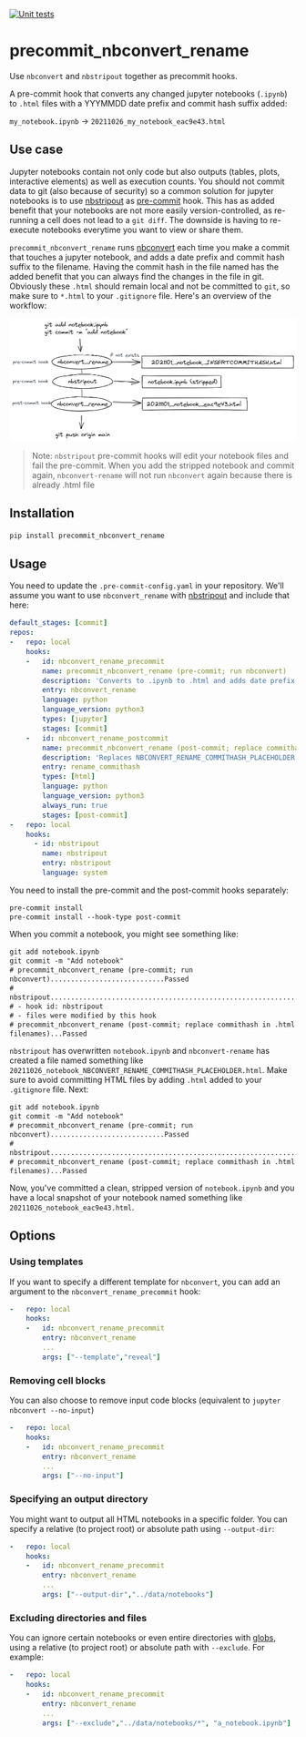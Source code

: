[![Unit tests](https://github.com/allianz-direct/precommit_nbconvert_rename/actions/workflows/unit_tests.yml/badge.svg)](https://github.com/allianz-direct/precommit_nbconvert_rename/actions/workflows/unit_tests.yml)

# precommit_nbconvert_rename

Use `nbconvert` and `nbstripout` together as precommit hooks.

A pre-commit hook that converts any changed jupyter notebooks (`.ipynb`) to `.html` files with a YYYMMDD date prefix and commit hash suffix added:

`my_notebook.ipynb` -> `20211026_my_notebook_eac9e43.html`

## Use case

Jupyter notebooks contain not only code but also outputs (tables, plots, interactive elements) as well as execution counts. You should not commit data to git (also because of security) so a common solution for jupyter notebooks is to use [nbstripout](https://github.com/kynan/nbstripout) as [pre-commit](https://pre-commit.com/) hook. This has as added benefit that your notebooks are not more easily version-controlled, as re-running a cell does not lead to a `git diff`. The downside is having to re-execute notebooks everytime you want to view or share them.

`precommit_nbconvert_rename` runs [nbconvert](https://github.com/jupyter/nbconvert) each time you make a commit that touches a jupyter notebook, and adds a date prefix and commit hash suffix to the filename. Having the commit hash in the file named has the added benefit that you can always find the changes in the file in git. Obviously these `.html` should remain local and not be committed to `git`, so make sure to `*.html` to your `.gitignore` file. Here's an overview of the workflow:

<img src="images/schema_workflow.png" width="700px">

> Note: `nbstripout` pre-commit hooks will edit your notebook files and fail the pre-commit. When you add the stripped notebook and commit again, `nbconvert-rename` will not run `nbconvert` again because there is already .html file

## Installation

```bash
pip install precommit_nbconvert_rename
```

## Usage

You need to update the `.pre-commit-config.yaml` in your repository. We'll assume you want to use `nbconvert_rename` with [nbstripout](https://github.com/kynan/nbstripout#using-nbstripout-as-a-pre-commit-hook) and include that here:

```yaml
default_stages: [commit]
repos:
-   repo: local
    hooks:
    -   id: nbconvert_rename_precommit
        name: precommit_nbconvert_rename (pre-commit; run nbconvert)
        description: 'Converts to .ipynb to .html and adds date prefix and hash placeholder.'
        entry: nbconvert_rename
        language: python
        language_version: python3
        types: [jupyter]
        stages: [commit]
    -   id: nbconvert_rename_postcommit
        name: precommit_nbconvert_rename (post-commit; replace commithash in .html filenames)
        description: 'Replaces NBCONVERT_RENAME_COMMITHASH_PLACEHOLDER with commit hash in any .html filenames.'
        entry: rename_commithash
        types: [html]    
        language: python
        language_version: python3
        always_run: true
        stages: [post-commit]
-   repo: local
    hooks:
      - id: nbstripout
        name: nbstripout
        entry: nbstripout
        language: system
```

You need to install the pre-commit and the post-commit hooks separately:

```shell
pre-commit install
pre-commit install --hook-type post-commit
```

When you commit a notebook, you might see something like:

```shell
git add notebook.ipynb
git commit -m "Add notebook"
# precommit_nbconvert_rename (pre-commit; run nbconvert)............................Passed
# nbstripout........................................................................Failed
# - hook id: nbstripout
# - files were modified by this hook
# precommit_nbconvert_rename (post-commit; replace commithash in .html filenames)...Passed
```

`nbstripout` has overwritten `notebook.ipynb` and `nbconvert-rename` has created a file named something like `20211026_notebook_NBCONVERT_RENAME_COMMITHASH_PLACEHOLDER.html`.
Make sure to avoid committing HTML files by adding `.html` added to your `.gitignore` file. Next:

```shell
git add notebook.ipynb
git commit -m "Add notebook"
# precommit_nbconvert_rename (pre-commit; run nbconvert)............................Passed
# nbstripout........................................................................Passed
# precommit_nbconvert_rename (post-commit; replace commithash in .html filenames)...Passed
```

Now, you've committed a clean, stripped version of `notebook.ipynb` and you have a local snapshot of your notebook named something like `20211026_notebook_eac9e43.html`.

## Options

### Using templates

If you want to specify a different template for `nbconvert`, you can add an argument to the `nbconvert_rename_precommit` hook:

```yaml
-   repo: local
    hooks:
    -   id: nbconvert_rename_precommit
        entry: nbconvert_rename
        ...
        args: ["--template","reveal"]
```

### Removing cell blocks

You can also choose to remove input code blocks (equivalent to `jupyter nbconvert --no-input`)

```yaml
-   repo: local
    hooks:
    -   id: nbconvert_rename_precommit
        entry: nbconvert_rename
        ...
        args: ["--no-input"]
```

### Specifying an output directory

You might want to output all HTML notebooks in a specific folder. You can specify a relative (to project root) or absolute path using `--output-dir`:

```yaml
-   repo: local
    hooks:
    -   id: nbconvert_rename_precommit
        entry: nbconvert_rename
        ...
        args: ["--output-dir","../data/notebooks"]
```

### Excluding directories and files

You can ignore certain notebooks or even entire directories with [globs](https://docs.python.org/3/library/glob.html), using a relative (to project root) or absolute path with `--exclude`. For example:

```yaml
-   repo: local
    hooks:
    -   id: nbconvert_rename_precommit
        entry: nbconvert_rename
        ...
        args: ["--exclude","../data/notebooks/*", "a_notebook.ipynb"]
```
